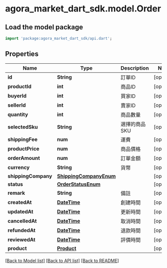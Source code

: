 # agora_market_dart_sdk.model.Order

## Load the model package
```dart
import 'package:agora_market_dart_sdk/api.dart';
```

## Properties
Name | Type | Description | Notes
------------ | ------------- | ------------- | -------------
**id** | **String** | 訂單ID | [optional] 
**productId** | **int** | 商品ID | [optional] 
**buyerId** | **int** | 買家ID | [optional] 
**sellerId** | **int** | 賣家ID | [optional] 
**quantity** | **int** | 商品數量 | [optional] 
**selectedSku** | **String** | 選擇的商品SKU | [optional] 
**shippingFee** | **num** | 運費 | [optional] 
**productPrice** | **num** | 商品價格 | [optional] 
**orderAmount** | **num** | 訂單金額 | [optional] 
**currency** | **String** | 貨幣 | [optional] 
**shippingCompany** | [**ShippingCompanyEnum**](ShippingCompanyEnum.md) |  | [optional] 
**status** | [**OrderStatusEnum**](OrderStatusEnum.md) |  | [optional] 
**remark** | **String** | 備註 | [optional] 
**createdAt** | [**DateTime**](DateTime.md) | 創建時間 | [optional] 
**updatedAt** | [**DateTime**](DateTime.md) | 更新時間 | [optional] 
**cancelledAt** | [**DateTime**](DateTime.md) | 取消時間 | [optional] 
**refundedAt** | [**DateTime**](DateTime.md) | 退款時間 | [optional] 
**reviewedAt** | [**DateTime**](DateTime.md) | 評價時間 | [optional] 
**product** | [**Product**](Product.md) |  | [optional] 

[[Back to Model list]](../README.md#documentation-for-models) [[Back to API list]](../README.md#documentation-for-api-endpoints) [[Back to README]](../README.md)


